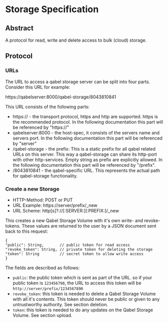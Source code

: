 # Storage Specification

## Abstract

A protocol for read, write and delete access to bulk (cloud) storage.

## Protocol

### URLs

The URL to access a qabel storage server can be split into four parts. Consider this URL for example:

https://qabelserver:8000/qabel-storage/8043810841

This URL consists of the following parts:

* https:// - the transport protocol, https and http are supported. https is the recommended protocol. In the following documentation this part will be referenced by "https://"
* qabelserver:8000 - the host-spec, it consists of the servers name and servers port. In the following documentation this part will be referenced by "server"
* /qabel-storage - the prefix: This is a static prefix for all qabel related URLs on this server. This way a qabel-storage can share its http-port with other http-services. Empty string as prefix are explicitly allowed. In the following documentation this part will be referenced by "/prefix".
* /8043810841 - the qabel-specific URL. This represents the actual path for qabel-storage functionality.

### Create a new Storage

* HTTP-Method: POST or PUT
* URL Example: https://server/prefix/_new
* URL Scheme: http[s]?://[:SERVER:][:PREFIX:]/_new

This creates a new Qabel Storage Volume with it's own write- and revoke-tokens. These values are returned to the user by a JSON document sent back to this request:

```
{
"public": String,       // public token for read access
"revoke_token": String, // private token for deleting the storage
"token": String         // secret token to allow write access
}
```
The fields are described as follows:

* ```public```: the public token which is sent as part of the URL. so if your public token is ```123456790```, the URL to access this token will be ```http://server/prefix/1234567890```
* ```revoke_token```: this token is needed to delete a Qabel Storage Volume with all it's contents. This token should never be public or given to any untrustworthy authority. See section deletion.
* ```token```: this token is needed to do any updates on the Qabel Storage Volume. See section upload.

